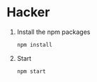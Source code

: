# Hacker

1. Install the npm packages

   ```bash
   npm install
   ```

2. Start

   ```bash
   npm start
   ```
